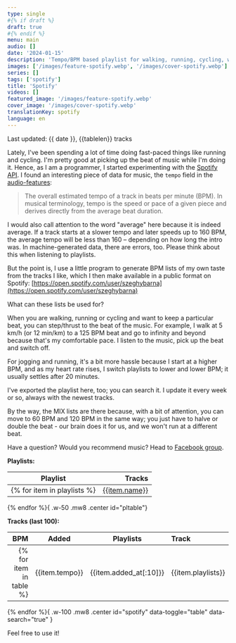 ```yaml
---
type: single
#{% if draft %}
draft: true
#{% endif %}
menu: main
audio: []
date: '2024-01-15'
description: 'Tempo/BPM based playlist for walking, running, cycling, weight loss.'
images: ['/images/feature-spotify.webp', '/images/cover-spotify.webp']
series: []
tags: ['spotify']
title: 'Spotify'
videos: []
featured_image: '/images/feature-spotify.webp'
cover_image: '/images/cover-spotify.webp'
translationKey: spotify
language: en
---
```


Last updated: {{ date }}, {{tablelen}} tracks

Lately, I've been spending a lot of time doing fast-paced things like running and cycling. I'm pretty good at picking up the beat of music while I'm doing it. Hence, as I am a programmer, I started experimenting with the [Spotify API](https://developer.spotify.com/documentation/web-api "Spotify API"). I found an interesting piece of data for music, the `tempo` field in the [audio-features](https://developer.spotify.com/documentation/web-api/reference/get-audio-features "audio-features"):

> The overall estimated tempo of a track in beats per minute (BPM). In musical terminology, tempo is the speed or pace of a given piece and derives directly from the average beat duration.

I would also call attention to the word "average" here because it is indeed average. If a track starts at a slower tempo and later speeds up to 160 BPM, the average tempo will be less than 160 – depending on how long the intro was. In machine-generated data, there are errors, too. Please think about this when listening to playlists.

But the point is, I use a little program to generate BPM lists of my own taste from the tracks I like, which I then make available in a public format on Spotify: [https://open.spotify.com/user/szeghybarna](https://open.spotify.com/user/szeghybarna)

What can these lists be used for?

When you are walking, running or cycling and want to keep a particular beat, you can step/thrust to the beat of the music. For example, I walk at 5 km/h (or 12 min/km) to a 125 BPM beat and go to infinity and beyond because that's my comfortable pace. I listen to the music, pick up the beat and switch off.

For jogging and running, it's a bit more hassle because I start at a higher BPM, and as my heart rate rises, I switch playlists to lower and lower BPM; it usually settles after 20 minutes.

I've exported the playlist here, too; you can search it. I update it every week or so, always with the newest tracks.

By the way, the MIX lists are there because, with a bit of attention, you can move to 60 BPM and 120 BPM in the same way; you just have to halve or double the beat - our brain does it for us, and we won't run at a different beat.

Have a question? Would you recommend music? Head to [Facebook group](https://www.facebook.com/groups/1098348161611343 "Facebook group").

**Playlists:**

|Playlist|Tracks|
|--------|-----:|
{% for item in playlists %}| [{{item.name}}]({{item.href}} "{{item.name}}") | {{item.tracks}} |
{% endfor %}{ .w-50 .mw8 .center id="pltable"}

**Tracks (last 100):**

|BPM|Added|Playlists|Track|
|--:|-----|---------|:----|
{% for item in table %}| {{item.tempo}} | {{item.added_at[:10]}} | {{item.playlists}}| {{item.artists}}: [{{item.name}}]({{item.href}} "{{item.name}}") |
{% endfor %}{ .w-100 .mw8 .center id="spotify" data-toggle="table" data-search="true" }

Feel free to use it!
